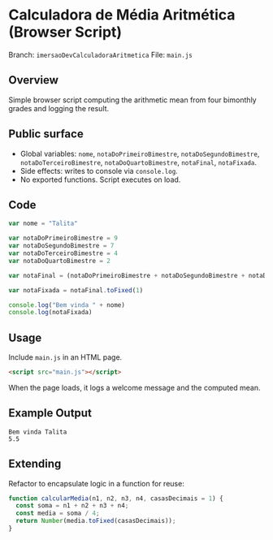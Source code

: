 # Calculadora de Média Aritmética (Browser Script)

Branch: `imersaoDevCalculadoraAritmetica`
File: `main.js`

## Overview
Simple browser script computing the arithmetic mean from four bimonthly grades and logging the result.

## Public surface
- Global variables: `nome`, `notaDoPrimeiroBimestre`, `notaDoSegundoBimestre`, `notaDoTerceiroBimestre`, `notaDoQuartoBimestre`, `notaFinal`, `notaFixada`.
- Side effects: writes to console via `console.log`.
- No exported functions. Script executes on load.

## Code
```javascript
var nome = "Talita"

var notaDoPrimeiroBimestre = 9
var notaDoSegundoBimestre = 7
var notaDoTerceiroBimestre = 4
var notaDoQuartoBimestre = 2 

var notaFinal = (notaDoPrimeiroBimestre + notaDoSegundoBimestre + notaDoTerceiroBimestre + notaDoQuartoBimestre) / 4

var notaFixada = notaFinal.toFixed(1)

console.log("Bem vinda " + nome)
console.log(notaFixada)
```

## Usage
Include `main.js` in an HTML page.

```html
<script src="main.js"></script>
```

When the page loads, it logs a welcome message and the computed mean.

## Example Output
```
Bem vinda Talita
5.5
```

## Extending
Refactor to encapsulate logic in a function for reuse:

```javascript
function calcularMedia(n1, n2, n3, n4, casasDecimais = 1) {
  const soma = n1 + n2 + n3 + n4;
  const media = soma / 4;
  return Number(media.toFixed(casasDecimais));
}
```
